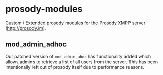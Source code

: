 prosody-modules
===============

Custom / Extended prosody modules for the Prosody XMPP server (http://prosody.im).


## mod_admin_adhoc

Our patched version of `mod_admin_ahoc` has functionality added which allows admins to retrieve a list of all users from the server. This has been intentionally left out of prosody itself due to performance reasons.
